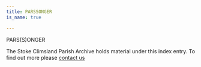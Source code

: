 ```yaml
---
title: PARSSONGER
is_name: true

---
```


PARS(S)ONGER


The Stoke Climsland Parish Archive holds material under this index entry. To find out more please [contact us](/contact/)
